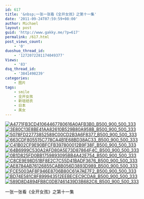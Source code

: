 ```yaml
---
id: 617
title: '&nbsp;一张一张看《全开女孩》之第十一集'
date: '2011-09-24T07:59:59+08:00'
author: Michael
layout: post
guid: 'http://www.gakky.me/?p=617'
permalink: /617.html
post_views_count:
    - '0'
duoshuo_thread_id:
    - '1272072281174049377'
Views:
    - '83'
dsq_thread_id:
    - '3841498239'
categories:
    - 图片
tags:
    - smile
    - 全开女孩
    - 新垣结衣
    - 日本
    - 美女
---
```


[![A4771FB3CD41064467780616A0AFB3B0_B500_900_500_333](http://www.yui-aragaki.org/wp-content/uploads/img/A4771FB3CD41064467780616A0AFB3B0_B500_900_500_333.jpeg)](http://www.yui-aragaki.org/wp-content/uploads/img/A4771FB3CD41064467780616A0AFB3B0_B1280_1280_520_347.jpeg) [![3E80C13E8BE41AA82610B529B80A958B_B500_900_500_333](http://www.yui-aragaki.org/wp-content/uploads/img/3E80C13E8BE41AA82610B529B80A958B_B500_900_500_333.jpeg)](http://www.yui-aragaki.org/wp-content/uploads/img/3E80C13E8BE41AA82610B529B80A958B_B1280_1280_520_347.jpeg) [![5078FD22773852589C00CD2B3A6F8377_B500_900_500_333](http://www.yui-aragaki.org/wp-content/uploads/img/5078FD22773852589C00CD2B3A6F8377_B500_900_500_333.jpeg)](http://www.yui-aragaki.org/wp-content/uploads/img/5078FD22773852589C00CD2B3A6F8377_B1280_1280_520_347.jpeg) [![663CDF805515C778CA4B1E68BD38AC33_B500_900_500_333](http://www.yui-aragaki.org/wp-content/uploads/img/663CDF805515C778CA4B1E68BD38AC33_B500_900_500_333.jpeg)](http://www.yui-aragaki.org/wp-content/uploads/img/663CDF805515C778CA4B1E68BD38AC33_B1280_1280_520_347.jpeg) [![C41B02CF9E90BFCFB397800012B9F38F_B500_900_500_333](http://www.yui-aragaki.org/wp-content/uploads/img/C41B02CF9E90BFCFB397800012B9F38F_B500_900_500_333.jpeg)](http://www.yui-aragaki.org/wp-content/uploads/img/C41B02CF9E90BFCFB397800012B9F38F_B1280_1280_520_347.jpeg) [![64B6999C530A2AFD80A5E73D87864F4C_B500_900_500_333](http://www.yui-aragaki.org/wp-content/uploads/img/64B6999C530A2AFD80A5E73D87864F4C_B500_900_500_333.jpeg)](http://www.yui-aragaki.org/wp-content/uploads/img/64B6999C530A2AFD80A5E73D87864F4C_B1280_1280_520_347.jpeg) [![0B1D825FD0BB1759893095BB4A42E754_B500_900_500_333](http://www.yui-aragaki.org/wp-content/uploads/img/0B1D825FD0BB1759893095BB4A42E754_B500_900_500_333.jpeg)](http://www.yui-aragaki.org/wp-content/uploads/img/0B1D825FD0BB1759893095BB4A42E754_B1280_1280_520_347.jpeg) [![C8CE9E98D51BF8E2C7C55D41BADF3676_B500_900_500_333](http://www.yui-aragaki.org/wp-content/uploads/img/C8CE9E98D51BF8E2C7C55D41BADF3676_B500_900_500_333.jpeg)](http://www.yui-aragaki.org/wp-content/uploads/img/C8CE9E98D51BF8E2C7C55D41BADF3676_B1280_1280_520_347.jpeg) [![AE8784AB76126855CABB056D3893D989_B500_900_500_333](http://www.yui-aragaki.org/wp-content/uploads/img/AE8784AB76126855CABB056D3893D989_B500_900_500_333.jpeg)](http://www.yui-aragaki.org/wp-content/uploads/img/AE8784AB76126855CABB056D3893D989_B1280_1280_520_347.jpeg) [![FCE5003AF8F946E8706B80C61A7AE7F2_B500_900_500_333](http://www.yui-aragaki.org/wp-content/uploads/img/FCE5003AF8F946E8706B80C61A7AE7F2_B500_900_500_333.jpeg)](http://www.yui-aragaki.org/wp-content/uploads/img/FCE5003AF8F946E8706B80C61A7AE7F2_B1280_1280_520_347.jpeg) [![BD74E581C8F899943512EEBECEC9CDA8_B500_900_500_333](http://www.yui-aragaki.org/wp-content/uploads/img/BD74E581C8F899943512EEBECEC9CDA8_B500_900_500_333.jpeg)](http://www.yui-aragaki.org/wp-content/uploads/img/BD74E581C8F899943512EEBECEC9CDA8_B1280_1280_520_347.jpeg) [![589D8D4894FB8C0DB7461439D3B682C6_B500_900_500_333](http://www.yui-aragaki.org/wp-content/uploads/img/589D8D4894FB8C0DB7461439D3B682C6_B500_900_500_333.jpeg)](http://www.yui-aragaki.org/wp-content/uploads/img/589D8D4894FB8C0DB7461439D3B682C6_B1280_1280_520_347.jpeg)

 一张一张看《全开女孩》之第十一集